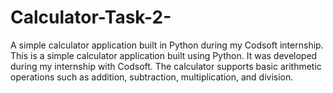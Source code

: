 # Calculator-Task-2-
A simple calculator application built in Python during my Codsoft internship.
This is a simple calculator application built using Python. It was developed during my internship with Codsoft. The calculator supports basic arithmetic operations such as addition, subtraction, multiplication, and division.
